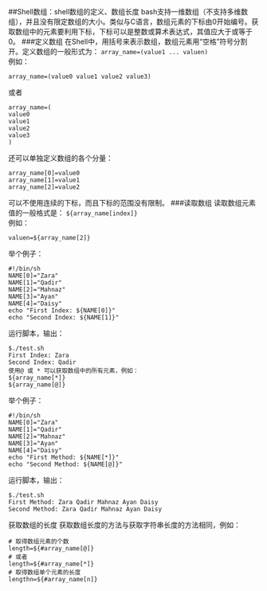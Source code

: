 ##Shell数组：shell数组的定义、数组长度
bash支持一维数组（不支持多维数组），并且没有限定数组的大小。类似与C语言，数组元素的下标由0开始编号。获取数组中的元素要利用下标，下标可以是整数或算术表达式，其值应大于或等于0。
###定义数组
在Shell中，用括号来表示数组，数组元素用“空格”符号分割开。定义数组的一般形式为：
`array_name=(value1 ... valuen)`  
例如： 
 
```
array_name=(value0 value1 value2 value3)
```
或者

```
array_name=(
value0
value1
value2
value3
)
```
还可以单独定义数组的各个分量：  

```
array_name[0]=value0
array_name[1]=value1
array_name[2]=value2
```
可以不使用连续的下标，而且下标的范围没有限制。
###读取数组
读取数组元素值的一般格式是：
`${array_name[index]}`  
例如： 
 
```
valuen=${array_name[2]}
```
举个例子：

```
#!/bin/sh
NAME[0]="Zara"
NAME[1]="Qadir"
NAME[2]="Mahnaz"
NAME[3]="Ayan"
NAME[4]="Daisy"
echo "First Index: ${NAME[0]}"
echo "Second Index: ${NAME[1]}"
```
运行脚本，输出：

```
$./test.sh
First Index: Zara
Second Index: Qadir
使用@ 或 * 可以获取数组中的所有元素，例如：
${array_name[*]}
${array_name[@]}
```
举个例子：

```
#!/bin/sh
NAME[0]="Zara"
NAME[1]="Qadir"
NAME[2]="Mahnaz"
NAME[3]="Ayan"
NAME[4]="Daisy"
echo "First Method: ${NAME[*]}"
echo "Second Method: ${NAME[@]}"
```
运行脚本，输出：

```
$./test.sh
First Method: Zara Qadir Mahnaz Ayan Daisy
Second Method: Zara Qadir Mahnaz Ayan Daisy
```
获取数组的长度
获取数组长度的方法与获取字符串长度的方法相同，例如：

```
# 取得数组元素的个数
length=${#array_name[@]}
# 或者
length=${#array_name[*]}
# 取得数组单个元素的长度
lengthn=${#array_name[n]}
```